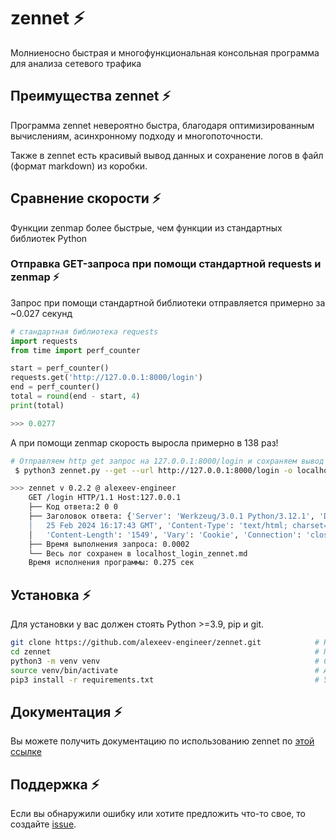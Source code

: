 # zennet ⚡️
Молниеносно быстрая и многофункциональная консольная программа для анализа сетевого трафика

## Преимущества zennet ⚡️
Программа zennet невероятно быстра, благодаря оптимизированным вычислениям, асинхронному подходу и многопоточности.

Также в zennet есть красивый вывод данных и сохранение логов в файл (формат markdown) из коробки.

## Сравнение скорости ⚡️
Функции zenmap более быстрые, чем функции из стандартных библиотек Python

### Отправка GET-запроса при помощи стандартной requests и zenmap ⚡️
Запрос при помощи стандартной библиотеки отправляется примерно за ~0.027 секунд

```python
# стандартная библиотека requests
import requests
from time import perf_counter

start = perf_counter()
requests.get('http://127.0.0.1:8000/login')
end = perf_counter()
total = round(end - start, 4)
print(total)

>>> 0.0277
```

А при помощи zenmap скорость выросла примерно в 138 раз!

```bash
# Отправляем http get запрос на 127.0.0.1:8000/login и сохраняем вывод в localhost_login_zennet.md
 $ python3 zennet.py --get --url http://127.0.0.1:8000/login -o localhost_login_zennet.md

>>> zennet v 0.2.2 @ alexeev-engineer
    GET /login HTTP/1.1 Host:127.0.0.1  
    ├── Код ответа:2 0 0
    ├── Заголовок ответа: {'Server': 'Werkzeug/3.0.1 Python/3.12.1', 'Date': 'Sun, 
    │   25 Feb 2024 16:17:43 GMT', 'Content-Type': 'text/html; charset=utf-8', 
    │   'Content-Length': '1549', 'Vary': 'Cookie', 'Connection': 'close'}
    ├── Время выполнения запроса: 0.0002
    └── Весь лог сохранен в localhost_login_zennet.md
    Время исполнения программы: 0.275 сек
```

## Установка ⚡️
Для установки у вас должен стоять Python >=3.9, pip и git.

```bash
git clone https://github.com/alexeev-engineer/zennet.git 			# Клонирование репозитория
cd zennet															# Переход в директорию с проектом
python3 -m venv venv												# Создание виртуального окружения
source venv/bin/activate											# Активация виртуального окружения
pip3 install -r requirements.txt									# Установка зависимостей
```

## Документация ⚡️
Вы можете получить документацию по использованию zennet по [этой ссылке](./docs/index.md)

## Поддержка ⚡️
Если вы обнаружили ошибку или хотите предложить что-то свое, то создайте [issue](https://github.com/alexeev-engineer/zennet/issues/new).
